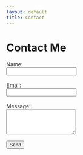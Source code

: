```yaml
---
layout: default
title: Contact
---
```


# Contact Me

<form action="https://formspree.io/f/YOUR_FORM_ID" method="POST">
  <label for="name">Name:</label><br>
  <input type="text" id="name" name="name" required><br><br>
  <label for="email">Email:</label><br>
  <input type="email" id="email" name="_replyto" required><br><br>
  <label for="message">Message:</label><br>
  <textarea id="message" name="message" rows="4" required></textarea><br><br>
  <input type="submit" value="Send">
</form>

